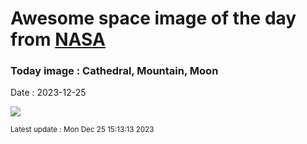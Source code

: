 
# Awesome space image of the day from [NASA](https://api.nasa.gov/)

### Today image : Cathedral, Mountain, Moon
Date : 2023-12-25

![](https://apod.nasa.gov/apod/image/2312/MoonAligned_Minato_960.jpg)

<small>Latest update : Mon Dec 25 15:13:13 2023</small>
        